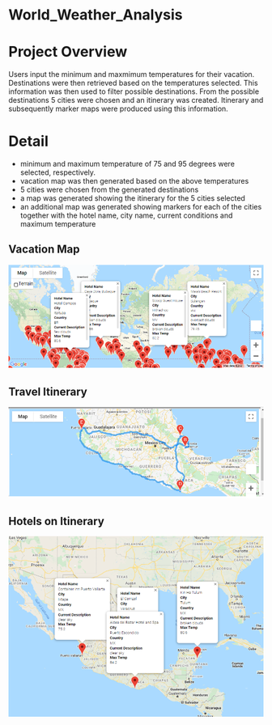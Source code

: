 # World_Weather_Analysis

# Project Overview
Users input the minimum and maxmimum temperatures for their vacation.  Destinations were then retrieved based on the temperatures selected.  This information was then used to filter possible destinations.  From the possible destinations 5 cities were chosen and an itinerary was created.  Itinerary and subsequently marker maps were produced using this information.

# Detail
* minimum and maximum temperature of 75 and 95 degrees were selected, respectively.
* vacation map was then generated based on the above temperatures
* 5 cities were chosen from the generated destinations
* a map was generated showing the itinerary for the 5 cities selected
* an additional map was generated showing markers for each of the cities together with the hotel name, city name, current conditions and maximum temperature

## Vacation Map
![Vacation Map](https://github.com/bedwardssmith/World_Weather_Analysis/blob/main/Vacation_Search/WeatherPy_vacation_map.png)

## Travel Itinerary 
![Travel Itinerary](https://github.com/bedwardssmith/World_Weather_Analysis/blob/main/Vacation_Itinerary/WeatherPy_travel_map.png)

## Hotels on Itinerary
![Hotel Itinerary](https://github.com/bedwardssmith/World_Weather_Analysis/blob/main/Vacation_Itinerary/WeatherPy_travel_map_markers.png)
